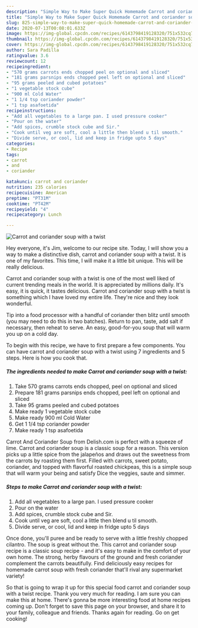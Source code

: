 ```yaml
---
description: "Simple Way to Make Super Quick Homemade Carrot and coriander soup with a twist"
title: "Simple Way to Make Super Quick Homemade Carrot and coriander soup with a twist"
slug: 825-simple-way-to-make-super-quick-homemade-carrot-and-coriander-soup-with-a-twist
date: 2020-07-13T00:08:01.633Z
image: https://img-global.cpcdn.com/recipes/6143798419128320/751x532cq70/carrot-and-coriander-soup-with-a-twist-recipe-main-photo.jpg
thumbnail: https://img-global.cpcdn.com/recipes/6143798419128320/751x532cq70/carrot-and-coriander-soup-with-a-twist-recipe-main-photo.jpg
cover: https://img-global.cpcdn.com/recipes/6143798419128320/751x532cq70/carrot-and-coriander-soup-with-a-twist-recipe-main-photo.jpg
author: Sara Padilla
ratingvalue: 3.6
reviewcount: 12
recipeingredient:
- "570 grams carrots ends chopped peel on optional and sliced"
- "181 grams parsnips ends chopped peel left on optional and sliced"
- "95 grams peeled and cubed potatoes"
- "1 vegetable stock cube"
- "900 ml Cold Water"
- "1 1/4 tsp coriander powder"
- "1 tsp asafoetida"
recipeinstructions:
- "Add all vegetables to a large pan. I used pressure cooker"
- "Pour on the water"
- "Add spices, crumble stock cube and Sir."
- "Cook until veg are soft, cool a little then blend u til smooth."
- "Divide serve, or cool, lid and keep in fridge upto 5 days"
categories:
- Recipe
tags:
- carrot
- and
- coriander

katakunci: carrot and coriander 
nutrition: 235 calories
recipecuisine: American
preptime: "PT31M"
cooktime: "PT42M"
recipeyield: "4"
recipecategory: Lunch

---
```



![Carrot and coriander soup with a twist](https://img-global.cpcdn.com/recipes/6143798419128320/751x532cq70/carrot-and-coriander-soup-with-a-twist-recipe-main-photo.jpg)

Hey everyone, it's Jim, welcome to our recipe site. Today, I will show you a way to make a distinctive dish, carrot and coriander soup with a twist. It is one of my favorites. This time, I will make it a little bit unique. This will be really delicious.

Carrot and coriander soup with a twist is one of the most well liked of current trending meals in the world. It is appreciated by millions daily. It's easy, it is quick, it tastes delicious. Carrot and coriander soup with a twist is something which I have loved my entire life. They're nice and they look wonderful.

Tip into a food processor with a handful of coriander then blitz until smooth (you may need to do this in two batches). Return to pan, taste, add salt if necessary, then reheat to serve. An easy, good-for-you soup that will warm you up on a cold day.


To begin with this recipe, we have to first prepare a few components. You can have carrot and coriander soup with a twist using 7 ingredients and 5 steps. Here is how you cook that.

<!--inarticleads1-->

##### The ingredients needed to make Carrot and coriander soup with a twist:

1. Take 570 grams carrots ends chopped, peel on optional and sliced
1. Prepare 181 grams parsnips ends chopped, peel left on optional and sliced
1. Take 95 grams peeled and cubed potatoes
1. Make ready 1 vegetable stock cube
1. Make ready 900 ml Cold Water
1. Get 1 1/4 tsp coriander powder
1. Make ready 1 tsp asafoetida


Carrot And Coriander Soup from Delish.com is perfect with a squeeze of lime. Carrot and coriander soup is a classic soup for a reason. This version picks up a little spice from the jalapeños and draws out the sweetness from the carrots by roasting them first. Filled with carrots, sweet potato, coriander, and topped with flavorful roasted chickpeas, this is a simple soup that will warm your being and satisfy Dice the veggies, saute and simmer. 

<!--inarticleads2-->

##### Steps to make Carrot and coriander soup with a twist:

1. Add all vegetables to a large pan. I used pressure cooker
1. Pour on the water
1. Add spices, crumble stock cube and Sir.
1. Cook until veg are soft, cool a little then blend u til smooth.
1. Divide serve, or cool, lid and keep in fridge upto 5 days


Once done, you&#39;ll puree and be ready to serve with a little freshly chopped cilantro. The soup is great without the. This carrot and coriander soup recipe is a classic soup recipe - and it&#39;s easy to make in the comfort of your own home. The strong, herby flavours of the ground and fresh coriander complement the carrots beautifully. Find deliciously easy recipes for homemade carrot soup with fresh coriander that&#39;ll rival any supermarket variety! 

So that is going to wrap it up for this special food carrot and coriander soup with a twist recipe. Thank you very much for reading. I am sure you can make this at home. There's gonna be more interesting food at home recipes coming up. Don't forget to save this page on your browser, and share it to your family, colleague and friends. Thanks again for reading. Go on get cooking!
